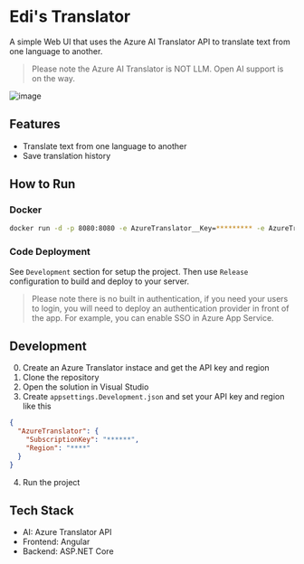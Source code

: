 # Edi's Translator

A simple Web UI that uses the Azure AI Translator API to translate text from one language to another. 

> Please note the Azure AI Translator is NOT LLM. Open AI support is on the way.

![image](https://github.com/EdiWang/EdiTranslator/assets/3304703/8b3de68c-f6aa-46c2-8ca9-a534d878d111)

## Features

- Translate text from one language to another
- Save translation history

## How to Run

### Docker

```bash
docker run -d -p 8080:8080 -e AzureTranslator__Key=********* -e AzureTranslator__Region==********* ediwang/editranslator
```

### Code Deployment

See `Development` section for setup the project. Then use `Release` configuration to build and deploy to your server.

> Please note there is no built in authentication, if you need your users to login, you will need to deploy an authentication provider in front of the app. For example, you can enable SSO in Azure App Service.

## Development

0. Create an Azure Translator instace and get the API key and region
1. Clone the repository
2. Open the solution in Visual Studio
3. Create `appsettings.Development.json` and set your API key and region like this

```json
{
  "AzureTranslator": {
    "SubscriptionKey": "******",
    "Region": "****"
  }
}
```

4. Run the project

## Tech Stack

- AI: Azure Translator API
- Frontend: Angular
- Backend: ASP.NET Core
